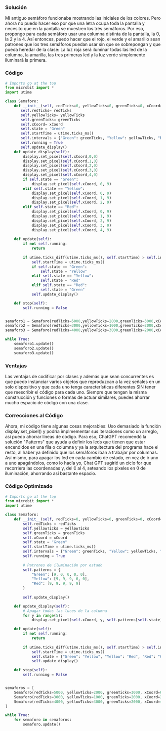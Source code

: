 ### Solución

Mi antiguo semáforo funcionaba mostrando las iniciales de los colores. Pero ahora no puedo hacer eso por que una letra ocupa toda la pantalla y necesito que en la pantalla se muestren los trés semáforos. Por eso, propongo para cada semáforo usar una columna distinta de la pantalla, la 0, la 2 y la 4. Así entonces, puedo hacer
que el rojo, el verde y el amarillo sean patrones que los tres semáforos puedan usar sin que se sobrepongan y que pueda heredar de la clase: La luz roja será iluminar todas las led de la columna, la amarilla, las tres primeras led y la luz verde simplemente iluminará la primera. 

### Código

``` py
# Imports go at the top
from microbit import *
import utime

class Semaforo:
    def __init__(self, redTicks=0, yellowTicks=0, greenTicks=0, xCoord=0):
       self.redTicks= redTicks
       self.yellowTicks= yellowTicks
       self.greenTicks= greenTicks
       self.xCoord= xCoord
       self.state = "Green"
       self.startTime = utime.ticks_ms()
       self.intervals = {"Green": greenTicks, "Yellow": yellowTicks, "Red": redTicks}
       self.running = True
       self.update_display() 
    def update_display(self):
        display.set_pixel(self.xCoord,0,0)
        display.set_pixel(self.xCoord,1,0)
        display.set_pixel(self.xCoord,2,0)
        display.set_pixel(self.xCoord,3,0)
        display.set_pixel(self.xCoord,4,0)
        if self.state == "Green":
            display.set_pixel(self.xCoord, 0, 9)
        elif self.state == "Yellow":
            display.set_pixel(self.xCoord, 0, 9)
            display.set_pixel(self.xCoord, 1, 9)
            display.set_pixel(self.xCoord, 2, 9)         
        elif self.state == "Red":
            display.set_pixel(self.xCoord, 0, 9)
            display.set_pixel(self.xCoord, 1, 9)
            display.set_pixel(self.xCoord, 2, 9)
            display.set_pixel(self.xCoord, 3, 9)
            display.set_pixel(self.xCoord, 4, 9)
    
    def update(self):
        if not self.running:
            return
        
        if utime.ticks_diff(utime.ticks_ms(), self.startTime) > self.intervals[self.state]:
            self.startTime = utime.ticks_ms()
            if self.state == "Green":
                self.state = "Yellow"
            elif self.state == "Yellow":
                self.state = "Red"
            elif self.state == "Red":
                self.state = "Green"
            self.update_display()

    def stop(self):
        self.running = False


semaforo1 = Semaforo(redTicks=5000,yellowTicks=2000,greenTicks=3000,xCoord=0)
semaforo2 = Semaforo(redTicks=3000,yellowTicks=1000,greenTicks=2000,xCoord=2)
semaforo3 = Semaforo(redTicks=4000,yellowTicks=3000,greenTicks=2000,xCoord=4)

while True:
    semaforo1.update()
    semaforo2.update()
    semaforo3.update()
```

### Ventajas

Las ventajas de codificar por clases y además que sean concurrentes es que puedo instanciar varios objetos que reproduzcan a la vez señales en un solo dispositivo y que cada uno tenga características diferentes SIN tener que reescribir el código para cada uno. Siempre que tengan la misma construcción y funciones o formas de actuar similares, puedes ahorrar mucho espacio de código con una clase. 

### Correcciones al Código

Ahora, mi código tiene algunas cosas mejorables: Uso demasiado la función display.set_pixel() y podría implmementar sus iteraciones como un arreglo, así puedo ahorrar líneas de código. Para eso, ChatGPT recomendó la solución "Patterns" que ayuda a definir los leds que tienen que estar encendidos en una fila o columna y ya la arquitectura del programa hace el resto, al haber ya definido que los semáforos iban a trabajar por columnas. Así mismo, para apagar los led en cada cambio de estado, en vez de ir uno a uno apagándolos, como lo hacía yo, Chat GPT sugirió un ciclo for que recorriera las coordenadas y, del 0 al 4, seteando los pixeles en 0 de iluminación, ahorrando así bastante espacio. 

### Código Optimizado

```py
# Imports go at the top
from microbit import *
import utime

class Semaforo:
    def __init__(self, redTicks=0, yellowTicks=0, greenTicks=0, xCoord=0):
        self.redTicks = redTicks
        self.yellowTicks = yellowTicks
        self.greenTicks = greenTicks
        self.xCoord = xCoord
        self.state = "Green"
        self.startTime = utime.ticks_ms()
        self.intervals = {"Green": greenTicks, "Yellow": yellowTicks, "Red": redTicks}
        self.running = True
        
        # Patrones de iluminación por estado
        self.patterns = {
            "Green": [9, 0, 0, 0, 0],
            "Yellow": [9, 9, 9, 0, 0],
            "Red": [9, 9, 9, 9, 9]
        }
        
        self.update_display()

    def update_display(self):
        # Apagar todas las luces de la columna
        for y in range(5):
            display.set_pixel(self.xCoord, y, self.patterns[self.state][y])

    def update(self):
        if not self.running:
            return
        
        if utime.ticks_diff(utime.ticks_ms(), self.startTime) > self.intervals[self.state]:
            self.startTime = utime.ticks_ms()
            self.state = {"Green": "Yellow", "Yellow": "Red", "Red": "Green"}[self.state]
            self.update_display()

    def stop(self):
        self.running = False


semaforos = [
    Semaforo(redTicks=5000, yellowTicks=2000, greenTicks=3000, xCoord=0),
    Semaforo(redTicks=3000, yellowTicks=1000, greenTicks=2000, xCoord=2),
    Semaforo(redTicks=4000, yellowTicks=3000, greenTicks=2000, xCoord=4)
]

while True:
    for semaforo in semaforos:
        semaforo.update()

```
